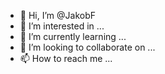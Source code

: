 - 👋 Hi, I’m @JakobF
- 👀 I’m interested in ...
- 🌱 I’m currently learning ...
- 💞️ I’m looking to collaborate on ...
- 📫 How to reach me ...

<!---
JakobF/JakobF is a ✨ special ✨ repository because its `README.md` (this file) appears on your GitHub profile.
You can click the Preview link to take a look at your changes.
--->
